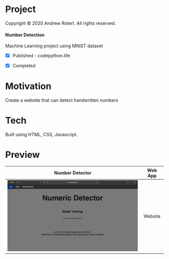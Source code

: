 # Project
Copyright © 2020 Andrew Rotert. All rights reserved.
#### Number Detection
Machine Learning project using MNIST dataset

- [x] Published - codepython.life
- [x] Completed


# Motivation
Create a website that can detect handwritten numbers


# Tech
Built using HTML, CSS, Javascript.


# Preview
Number Detector                 |  Web App
:-------------------------:|:-------------------------:
![alt text 1](https://github.com/ajrotert/NumberDetection/blob/master/NumberDetector.gif?raw=true)  |   Website

